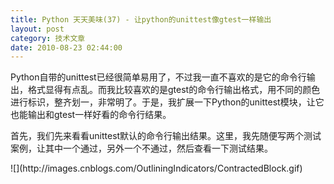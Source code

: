 ```yaml
---
title: Python 天天美味(37) - 让python的unittest像gtest一样输出
layout: post
category: 技术文章
date: 2010-08-23 02:44:00
---
```


Python自带的unittest已经很简单易用了，不过我一直不喜欢的是它的命令行输出，格式显得有点乱。而我比较喜欢的是gtest的命令行输出格式，用不同的颜色进行标识，整齐划一，非常明了。于是，我扩展一下Python的unittest模块，让它也能输出和gtest一样好看的命令行结果。

首先，我们先来看看unittest默认的命令行输出结果。这里，我先随便写两个测试案例，让其中一个通过，另外一个不通过，然后查看一下测试结果。

<div class="cnblogs_code" onclick="cnblogs_code_show('cff78c40-6d56-46dc-ae5c-a0ce21bd7c19')">![](http://images.cnblogs.com/OutliningIndicators/ContractedBlock.gif)
<div id="cnblogs_code_open_cff78c40-6d56-46dc-ae5c-a0ce21bd7c19">
<div><!--

Code highlighting produced by Actipro CodeHighlighter (freeware)

http://www.CodeHighlighter.com/

--><span style="color: #0000ff;">import</span><span style="color: #000000;">&nbsp;unitest

</span><span style="color: #0000ff;">class</span><span style="color: #000000;">&nbsp;FooTest(unittest.TestCase):

&nbsp;&nbsp;&nbsp;&nbsp;</span><span style="color: #0000ff;">def</span><span style="color: #000000;">&nbsp;setUp(self):

&nbsp;&nbsp;&nbsp;&nbsp;&nbsp;&nbsp;&nbsp;&nbsp;self.a&nbsp;</span><span style="color: #000000;">=</span><span style="color: #000000;">&nbsp;</span><span style="color: #000000;">1</span><span style="color: #000000;">

&nbsp;&nbsp;&nbsp;&nbsp;</span><span style="color: #0000ff;">def</span><span style="color: #000000;">&nbsp;testPass(self):

&nbsp;&nbsp;&nbsp;&nbsp;&nbsp;&nbsp;&nbsp;&nbsp;self.a&nbsp;</span><span style="color: #000000;">=</span><span style="color: #000000;">&nbsp;self.a&nbsp;</span><span style="color: #000000;">+</span><span style="color: #000000;">&nbsp;</span><span style="color: #000000;">1</span><span style="color: #000000;">

&nbsp;&nbsp;&nbsp;&nbsp;&nbsp;&nbsp;&nbsp;&nbsp;self.assertEqual(</span><span style="color: #000000;">2</span><span style="color: #000000;">,&nbsp;self.a)

&nbsp;&nbsp;&nbsp;&nbsp;&nbsp;&nbsp;&nbsp;&nbsp;

&nbsp;&nbsp;&nbsp;&nbsp;</span><span style="color: #0000ff;">def</span><span style="color: #000000;">&nbsp;testFail(self):

&nbsp;&nbsp;&nbsp;&nbsp;&nbsp;&nbsp;&nbsp;&nbsp;self.a&nbsp;</span><span style="color: #000000;">=</span><span style="color: #000000;">&nbsp;self.a&nbsp;</span><span style="color: #000000;">+</span><span style="color: #000000;">&nbsp;</span><span style="color: #000000;">1</span><span style="color: #000000;">

&nbsp;&nbsp;&nbsp;&nbsp;&nbsp;&nbsp;&nbsp;&nbsp;self.assertEqual(</span><span style="color: #000000;">3</span><span style="color: #000000;">,&nbsp;self.a)</span></div>
</div>
</div>

main函数，调用unittest自己的TextTestRunner：

<div class="cnblogs_code">
<div><!--

Code highlighting produced by Actipro CodeHighlighter (freeware)

http://www.CodeHighlighter.com/

--><span style="color: #0000ff;">if</span><span style="color: #000000;">&nbsp;</span><span style="color: #800080;">__name__</span><span style="color: #000000;">==</span><span style="color: #800000;">'</span><span style="color: #800000;">__main__</span><span style="color: #800000;">'</span><span style="color: #000000;">:

&nbsp;&nbsp;&nbsp;&nbsp;unittest.main()</span></div>
</div>

输出的结果：

![](http://images.cnblogs.com/cnblogs_com/coderzh/unittestoutput.jpg)

&nbsp;

有点凌乱（当然，可能你并不觉得），好的，接下来开始实现一个自定义的TestRunner，让unittest输出和gtest一样，使用不同的颜色。

&nbsp;

这个过程其实很简单，主要分为两个步骤：

1. 编写自定义的TestRunner类，执行其中的run方法，控制整个测试的过程和输出。参照unitest自己的TextTestRunner方法就好了。只是把输出部分做一些修改。

2. 编写自定义的TestResult类，继承自unittest中的TestResult类。重写其中几个方法，也都是修改输出内容的部分。

&nbsp;

当然，我们还需要在命令行中输出不同的颜色。

如果你不是使用的Windows，可以参照：[http://code.activestate.com/recipes/475116-using-terminfo-for-portable-color-output-cursor-co/](http://code.activestate.com/recipes/475116-using-terminfo-for-portable-color-output-cursor-co/) 

<span>如果你使用的是Windows，其实只要调用一个Windows API就好了。这个API就是</span>**<span>SetConsoleTextAttribute</span>**<span>。见下面的代码：</span>

<div class="cnblogs_code">
<div><!--

Code highlighting produced by Actipro CodeHighlighter (freeware)

http://www.CodeHighlighter.com/

--><span style="color: #008000;">#</span><span style="color: #008000;">#&nbsp;&nbsp;http://code.activestate.com/recipes/496901/&nbsp;(r3)</span><span style="color: #008000;">

#</span><span style="color: #008000;">&nbsp;See&nbsp;http://msdn.microsoft.com/library/default.asp?url=/library/en-us/winprog/winprog/windows_api_reference.asp</span><span style="color: #008000;">

#</span><span style="color: #008000;">&nbsp;for&nbsp;information&nbsp;on&nbsp;Windows&nbsp;APIs.</span><span style="color: #008000;">

</span><span style="color: #000000;">STD_INPUT_HANDLE&nbsp;</span><span style="color: #000000;">=</span><span style="color: #000000;">&nbsp;</span><span style="color: #000000;">-</span><span style="color: #000000;">10</span><span style="color: #000000;">

STD_OUTPUT_HANDLE</span><span style="color: #000000;">=</span><span style="color: #000000;">&nbsp;</span><span style="color: #000000;">-</span><span style="color: #000000;">11</span><span style="color: #000000;">

STD_ERROR_HANDLE&nbsp;</span><span style="color: #000000;">=</span><span style="color: #000000;">&nbsp;</span><span style="color: #000000;">-</span><span style="color: #000000;">12</span><span style="color: #000000;">

FOREGROUND_WHITE&nbsp;</span><span style="color: #000000;">=</span><span style="color: #000000;">&nbsp;</span><span style="color: #000000;">0x0007</span><span style="color: #000000;">

FOREGROUND_BLUE&nbsp;</span><span style="color: #000000;">=</span><span style="color: #000000;">&nbsp;</span><span style="color: #000000;">0x01</span><span style="color: #000000;">&nbsp;</span><span style="color: #008000;">#</span><span style="color: #008000;">&nbsp;text&nbsp;color&nbsp;contains&nbsp;blue.</span><span style="color: #008000;">

</span><span style="color: #000000;">FOREGROUND_GREEN</span><span style="color: #000000;">=</span><span style="color: #000000;">&nbsp;</span><span style="color: #000000;">0x02</span><span style="color: #000000;">&nbsp;</span><span style="color: #008000;">#</span><span style="color: #008000;">&nbsp;text&nbsp;color&nbsp;contains&nbsp;green.</span><span style="color: #008000;">

</span><span style="color: #000000;">FOREGROUND_RED&nbsp;&nbsp;</span><span style="color: #000000;">=</span><span style="color: #000000;">&nbsp;</span><span style="color: #000000;">0x04</span><span style="color: #000000;">&nbsp;</span><span style="color: #008000;">#</span><span style="color: #008000;">&nbsp;text&nbsp;color&nbsp;contains&nbsp;red.</span><span style="color: #008000;">

</span><span style="color: #000000;">FOREGROUND_INTENSITY&nbsp;</span><span style="color: #000000;">=</span><span style="color: #000000;">&nbsp;</span><span style="color: #000000;">0x08</span><span style="color: #000000;">&nbsp;</span><span style="color: #008000;">#</span><span style="color: #008000;">&nbsp;text&nbsp;color&nbsp;is&nbsp;intensified.</span><span style="color: #008000;">

</span><span style="color: #000000;">FOREGROUND_YELLOW&nbsp;</span><span style="color: #000000;">=</span><span style="color: #000000;">&nbsp;FOREGROUND_RED&nbsp;</span><span style="color: #000000;">|</span><span style="color: #000000;">&nbsp;FOREGROUND_GREEN

BACKGROUND_BLUE&nbsp;</span><span style="color: #000000;">=</span><span style="color: #000000;">&nbsp;</span><span style="color: #000000;">0x10</span><span style="color: #000000;">&nbsp;</span><span style="color: #008000;">#</span><span style="color: #008000;">&nbsp;background&nbsp;color&nbsp;contains&nbsp;blue.</span><span style="color: #008000;">

</span><span style="color: #000000;">BACKGROUND_GREEN</span><span style="color: #000000;">=</span><span style="color: #000000;">&nbsp;</span><span style="color: #000000;">0x20</span><span style="color: #000000;">&nbsp;</span><span style="color: #008000;">#</span><span style="color: #008000;">&nbsp;background&nbsp;color&nbsp;contains&nbsp;green.</span><span style="color: #008000;">

</span><span style="color: #000000;">BACKGROUND_RED&nbsp;&nbsp;</span><span style="color: #000000;">=</span><span style="color: #000000;">&nbsp;</span><span style="color: #000000;">0x40</span><span style="color: #000000;">&nbsp;</span><span style="color: #008000;">#</span><span style="color: #008000;">&nbsp;background&nbsp;color&nbsp;contains&nbsp;red.</span><span style="color: #008000;">

</span><span style="color: #000000;">BACKGROUND_INTENSITY&nbsp;</span><span style="color: #000000;">=</span><span style="color: #000000;">&nbsp;</span><span style="color: #000000;">0x80</span><span style="color: #000000;">&nbsp;</span><span style="color: #008000;">#</span><span style="color: #008000;">&nbsp;background&nbsp;color&nbsp;is&nbsp;intensified.</span><span style="color: #008000;">

</span><span style="color: #000000;">

</span><span style="color: #0000ff;">import</span><span style="color: #000000;">&nbsp;ctypes

std_out_handle&nbsp;</span><span style="color: #000000;">=</span><span style="color: #000000;">&nbsp;ctypes.windll.kernel32.GetStdHandle(STD_OUTPUT_HANDLE)

</span><span style="color: #0000ff;">def</span><span style="color: #000000;">&nbsp;set_color(color,&nbsp;handle</span><span style="color: #000000;">=</span><span style="color: #000000;">std_out_handle):

&nbsp;&nbsp;&nbsp;&nbsp;</span><span style="color: #800000;">"""</span><span style="color: #800000;">(color)&nbsp;-&gt;&nbsp;BOOL&nbsp;&nbsp;&nbsp;&nbsp;

&nbsp;&nbsp;&nbsp;&nbsp;Example:&nbsp;set_color(FOREGROUND_GREEN&nbsp;|&nbsp;FOREGROUND_INTENSITY)

&nbsp;&nbsp;&nbsp;&nbsp;</span><span style="color: #800000;">"""</span><span style="color: #000000;">

&nbsp;&nbsp;&nbsp;&nbsp;bool&nbsp;</span><span style="color: #000000;">=</span><span style="color: #000000;">&nbsp;ctypes.windll.kernel32.SetConsoleTextAttribute(handle,&nbsp;color)

&nbsp;&nbsp;&nbsp;&nbsp;</span><span style="color: #0000ff;">return</span><span style="color: #000000;">&nbsp;bool</span></div>
</div>

#### TestRunner类

<div class="cnblogs_code">
<div><!--

Code highlighting produced by Actipro CodeHighlighter (freeware)

http://www.CodeHighlighter.com/

--><span style="color: #0000ff;">class</span><span style="color: #000000;">&nbsp;MyTestRunner:

&nbsp;&nbsp;&nbsp;&nbsp;</span><span style="color: #0000ff;">def</span><span style="color: #000000;">&nbsp;</span><span style="color: #800080;">__init__</span><span style="color: #000000;">(self,&nbsp;stream</span><span style="color: #000000;">=</span><span style="color: #000000;">sys.stderr,&nbsp;descriptions</span><span style="color: #000000;">=</span><span style="color: #000000;">1</span><span style="color: #000000;">,&nbsp;verbosity</span><span style="color: #000000;">=</span><span style="color: #000000;">1</span><span style="color: #000000;">):

&nbsp;&nbsp;&nbsp;&nbsp;&nbsp;&nbsp;&nbsp;&nbsp;self.stream&nbsp;</span><span style="color: #000000;">=</span><span style="color: #000000;">&nbsp;_ColorWritelnDecorator(stream)

&nbsp;&nbsp;&nbsp;&nbsp;&nbsp;&nbsp;&nbsp;&nbsp;self.descriptions&nbsp;</span><span style="color: #000000;">=</span><span style="color: #000000;">&nbsp;descriptions

&nbsp;&nbsp;&nbsp;&nbsp;&nbsp;&nbsp;&nbsp;&nbsp;self.verbosity&nbsp;</span><span style="color: #000000;">=</span><span style="color: #000000;">&nbsp;verbosity

&nbsp;&nbsp;&nbsp;&nbsp;</span><span style="color: #0000ff;">def</span><span style="color: #000000;">&nbsp;run(self,&nbsp;test):

&nbsp;&nbsp;&nbsp;&nbsp;&nbsp;&nbsp;&nbsp;&nbsp;result&nbsp;</span><span style="color: #000000;">=</span><span style="color: #000000;">&nbsp;MyTestResult(self.stream,&nbsp;self.descriptions,&nbsp;self.verbosity)

&nbsp;&nbsp;&nbsp;&nbsp;&nbsp;&nbsp;&nbsp;&nbsp;self.stream.yellow(</span><span style="color: #800000;">'</span><span style="color: #800000;">Note:&nbsp;Your&nbsp;Unit&nbsp;Tests&nbsp;Starts</span><span style="color: #800000;">'</span><span style="color: #000000;">)

&nbsp;&nbsp;&nbsp;&nbsp;&nbsp;&nbsp;&nbsp;&nbsp;self.stream.writeln()

&nbsp;&nbsp;&nbsp;&nbsp;&nbsp;&nbsp;&nbsp;&nbsp;startTime&nbsp;</span><span style="color: #000000;">=</span><span style="color: #000000;">&nbsp;time.time()

&nbsp;&nbsp;&nbsp;&nbsp;&nbsp;&nbsp;&nbsp;&nbsp;test(result)

&nbsp;&nbsp;&nbsp;&nbsp;&nbsp;&nbsp;&nbsp;&nbsp;stopTime&nbsp;</span><span style="color: #000000;">=</span><span style="color: #000000;">&nbsp;time.time()

&nbsp;&nbsp;&nbsp;&nbsp;&nbsp;&nbsp;&nbsp;&nbsp;timeTaken&nbsp;</span><span style="color: #000000;">=</span><span style="color: #000000;">&nbsp;stopTime&nbsp;</span><span style="color: #000000;">-</span><span style="color: #000000;">&nbsp;startTime

&nbsp;&nbsp;&nbsp;&nbsp;&nbsp;&nbsp;&nbsp;&nbsp;self.stream.green(result.separator2)

&nbsp;&nbsp;&nbsp;&nbsp;&nbsp;&nbsp;&nbsp;&nbsp;run&nbsp;</span><span style="color: #000000;">=</span><span style="color: #000000;">&nbsp;result.testsRun

&nbsp;&nbsp;&nbsp;&nbsp;&nbsp;&nbsp;&nbsp;&nbsp;self.stream.writeln(</span><span style="color: #800000;">"</span><span style="color: #800000;">Ran&nbsp;%d&nbsp;test%s&nbsp;in&nbsp;%.3fs</span><span style="color: #800000;">"</span><span style="color: #000000;">&nbsp;</span><span style="color: #000000;">%</span><span style="color: #000000;">

&nbsp;&nbsp;&nbsp;&nbsp;&nbsp;&nbsp;&nbsp;&nbsp;&nbsp;&nbsp;&nbsp;&nbsp;&nbsp;&nbsp;&nbsp;&nbsp;&nbsp;&nbsp;&nbsp;&nbsp;&nbsp;&nbsp;&nbsp;&nbsp;&nbsp;&nbsp;&nbsp;&nbsp;(run,&nbsp;run&nbsp;</span><span style="color: #000000;">!=</span><span style="color: #000000;">&nbsp;</span><span style="color: #000000;">1</span><span style="color: #000000;">&nbsp;</span><span style="color: #0000ff;">and</span><span style="color: #000000;">&nbsp;</span><span style="color: #800000;">"</span><span style="color: #800000;">s</span><span style="color: #800000;">"</span><span style="color: #000000;">&nbsp;</span><span style="color: #0000ff;">or</span><span style="color: #000000;">&nbsp;</span><span style="color: #800000;">""</span><span style="color: #000000;">,&nbsp;timeTaken))

&nbsp;&nbsp;&nbsp;&nbsp;&nbsp;&nbsp;&nbsp;&nbsp;failed,&nbsp;errored&nbsp;</span><span style="color: #000000;">=</span><span style="color: #000000;">&nbsp;map(len,&nbsp;(result.failures,&nbsp;result.errors))

&nbsp;&nbsp;&nbsp;&nbsp;&nbsp;&nbsp;&nbsp;&nbsp;self.stream.green(</span><span style="color: #800000;">"</span><span style="color: #800000;">[&nbsp;&nbsp;PASSED&nbsp;&nbsp;]&nbsp;%d&nbsp;tests</span><span style="color: #800000;">"</span><span style="color: #000000;">&nbsp;</span><span style="color: #000000;">%</span><span style="color: #000000;">&nbsp;(run&nbsp;</span><span style="color: #000000;">-</span><span style="color: #000000;">&nbsp;failed&nbsp;</span><span style="color: #000000;">-</span><span style="color: #000000;">&nbsp;errored))

&nbsp;&nbsp;&nbsp;&nbsp;&nbsp;&nbsp;&nbsp;&nbsp;self.stream.writeln()

&nbsp;&nbsp;&nbsp;&nbsp;&nbsp;&nbsp;&nbsp;&nbsp;</span><span style="color: #0000ff;">if</span><span style="color: #000000;">&nbsp;</span><span style="color: #0000ff;">not</span><span style="color: #000000;">&nbsp;result.wasSuccessful():

&nbsp;&nbsp;&nbsp;&nbsp;&nbsp;&nbsp;&nbsp;&nbsp;&nbsp;&nbsp;&nbsp;&nbsp;errorsummary&nbsp;</span><span style="color: #000000;">=</span><span style="color: #000000;">&nbsp;</span><span style="color: #800000;">""</span><span style="color: #000000;">

&nbsp;&nbsp;&nbsp;&nbsp;&nbsp;&nbsp;&nbsp;&nbsp;&nbsp;&nbsp;&nbsp;&nbsp;</span><span style="color: #0000ff;">if</span><span style="color: #000000;">&nbsp;failed:

&nbsp;&nbsp;&nbsp;&nbsp;&nbsp;&nbsp;&nbsp;&nbsp;&nbsp;&nbsp;&nbsp;&nbsp;&nbsp;&nbsp;&nbsp;&nbsp;self.stream.red(</span><span style="color: #800000;">"</span><span style="color: #800000;">[&nbsp;&nbsp;FAILED&nbsp;&nbsp;]&nbsp;%d&nbsp;tests,&nbsp;listed&nbsp;below:</span><span style="color: #800000;">"</span><span style="color: #000000;">&nbsp;</span><span style="color: #000000;">%</span><span style="color: #000000;">&nbsp;failed)

&nbsp;&nbsp;&nbsp;&nbsp;&nbsp;&nbsp;&nbsp;&nbsp;&nbsp;&nbsp;&nbsp;&nbsp;&nbsp;&nbsp;&nbsp;&nbsp;self.stream.writeln()

&nbsp;&nbsp;&nbsp;&nbsp;&nbsp;&nbsp;&nbsp;&nbsp;&nbsp;&nbsp;&nbsp;&nbsp;&nbsp;&nbsp;&nbsp;&nbsp;</span><span style="color: #0000ff;">for</span><span style="color: #000000;">&nbsp;failedtest,&nbsp;failederorr&nbsp;</span><span style="color: #0000ff;">in</span><span style="color: #000000;">&nbsp;result.failures:

&nbsp;&nbsp;&nbsp;&nbsp;&nbsp;&nbsp;&nbsp;&nbsp;&nbsp;&nbsp;&nbsp;&nbsp;&nbsp;&nbsp;&nbsp;&nbsp;&nbsp;&nbsp;&nbsp;&nbsp;self.stream.red(</span><span style="color: #800000;">"</span><span style="color: #800000;">[&nbsp;&nbsp;FAILED&nbsp;&nbsp;]&nbsp;%s</span><span style="color: #800000;">"</span><span style="color: #000000;">&nbsp;</span><span style="color: #000000;">%</span><span style="color: #000000;">&nbsp;failedtest)

&nbsp;&nbsp;&nbsp;&nbsp;&nbsp;&nbsp;&nbsp;&nbsp;&nbsp;&nbsp;&nbsp;&nbsp;&nbsp;&nbsp;&nbsp;&nbsp;&nbsp;&nbsp;&nbsp;&nbsp;self.stream.writeln()

&nbsp;&nbsp;&nbsp;&nbsp;&nbsp;&nbsp;&nbsp;&nbsp;&nbsp;&nbsp;&nbsp;&nbsp;</span><span style="color: #0000ff;">if</span><span style="color: #000000;">&nbsp;errored:

&nbsp;&nbsp;&nbsp;&nbsp;&nbsp;&nbsp;&nbsp;&nbsp;&nbsp;&nbsp;&nbsp;&nbsp;&nbsp;&nbsp;&nbsp;&nbsp;self.stream.red(</span><span style="color: #800000;">"</span><span style="color: #800000;">[&nbsp;&nbsp;ERRORED&nbsp;]&nbsp;%d&nbsp;tests</span><span style="color: #800000;">"</span><span style="color: #000000;">&nbsp;</span><span style="color: #000000;">%</span><span style="color: #000000;">&nbsp;errored)

&nbsp;&nbsp;&nbsp;&nbsp;&nbsp;&nbsp;&nbsp;&nbsp;&nbsp;&nbsp;&nbsp;&nbsp;&nbsp;&nbsp;&nbsp;&nbsp;</span><span style="color: #0000ff;">for</span><span style="color: #000000;">&nbsp;erroredtest,&nbsp;erorrmsg&nbsp;</span><span style="color: #0000ff;">in</span><span style="color: #000000;">&nbsp;result.errors:

&nbsp;&nbsp;&nbsp;&nbsp;&nbsp;&nbsp;&nbsp;&nbsp;&nbsp;&nbsp;&nbsp;&nbsp;&nbsp;&nbsp;&nbsp;&nbsp;&nbsp;&nbsp;&nbsp;&nbsp;self.stream.red(</span><span style="color: #800000;">"</span><span style="color: #800000;">[&nbsp;&nbsp;ERRORED&nbsp;]&nbsp;%s</span><span style="color: #800000;">"</span><span style="color: #000000;">&nbsp;</span><span style="color: #000000;">%</span><span style="color: #000000;">&nbsp;erroredtest)

&nbsp;&nbsp;&nbsp;&nbsp;&nbsp;&nbsp;&nbsp;&nbsp;&nbsp;&nbsp;&nbsp;&nbsp;&nbsp;&nbsp;&nbsp;&nbsp;&nbsp;&nbsp;&nbsp;&nbsp;self.stream.writeln()

&nbsp;&nbsp;&nbsp;&nbsp;&nbsp;&nbsp;&nbsp;&nbsp;&nbsp;&nbsp;&nbsp;&nbsp;self.stream.writeln()

&nbsp;&nbsp;&nbsp;&nbsp;&nbsp;&nbsp;&nbsp;&nbsp;&nbsp;&nbsp;&nbsp;&nbsp;</span><span style="color: #0000ff;">if</span><span style="color: #000000;">&nbsp;failed:

&nbsp;&nbsp;&nbsp;&nbsp;&nbsp;&nbsp;&nbsp;&nbsp;&nbsp;&nbsp;&nbsp;&nbsp;&nbsp;&nbsp;&nbsp;&nbsp;self.stream.write(</span><span style="color: #800000;">"</span><span style="color: #800000;">%d&nbsp;ERRORED&nbsp;TEST</span><span style="color: #800000;">"</span><span style="color: #000000;">&nbsp;</span><span style="color: #000000;">%</span><span style="color: #000000;">&nbsp;failed)

&nbsp;&nbsp;&nbsp;&nbsp;&nbsp;&nbsp;&nbsp;&nbsp;&nbsp;&nbsp;&nbsp;&nbsp;</span><span style="color: #0000ff;">if</span><span style="color: #000000;">&nbsp;errored:

&nbsp;&nbsp;&nbsp;&nbsp;&nbsp;&nbsp;&nbsp;&nbsp;&nbsp;&nbsp;&nbsp;&nbsp;&nbsp;&nbsp;&nbsp;&nbsp;self.stream.write(</span><span style="color: #800000;">"</span><span style="color: #800000;">%d&nbsp;ERRORED&nbsp;TEST</span><span style="color: #800000;">"</span><span style="color: #000000;">&nbsp;</span><span style="color: #000000;">%</span><span style="color: #000000;">&nbsp;errored)

&nbsp;&nbsp;&nbsp;&nbsp;&nbsp;&nbsp;&nbsp;&nbsp;</span><span style="color: #0000ff;">return</span><span style="color: #000000;">&nbsp;result</span></div>
</div>

#### TestResult类

<div class="cnblogs_code">
<div><!--

Code highlighting produced by Actipro CodeHighlighter (freeware)

http://www.CodeHighlighter.com/

--><span style="color: #0000ff;">class</span><span style="color: #000000;">&nbsp;MyTestResult(unittest.TestResult):

&nbsp;&nbsp;&nbsp;&nbsp;separator1&nbsp;</span><span style="color: #000000;">=</span><span style="color: #000000;">&nbsp;</span><span style="color: #800000;">'</span><span style="color: #800000;">[----------]&nbsp;</span><span style="color: #800000;">'</span><span style="color: #000000;">

&nbsp;&nbsp;&nbsp;&nbsp;separator2&nbsp;</span><span style="color: #000000;">=</span><span style="color: #000000;">&nbsp;</span><span style="color: #800000;">'</span><span style="color: #800000;">[==========]&nbsp;</span><span style="color: #800000;">'</span><span style="color: #000000;">

&nbsp;&nbsp;&nbsp;&nbsp;</span><span style="color: #0000ff;">def</span><span style="color: #000000;">&nbsp;</span><span style="color: #800080;">__init__</span><span style="color: #000000;">(self,&nbsp;stream</span><span style="color: #000000;">=</span><span style="color: #000000;">sys.stderr,&nbsp;descriptions</span><span style="color: #000000;">=</span><span style="color: #000000;">1</span><span style="color: #000000;">,&nbsp;verbosity</span><span style="color: #000000;">=</span><span style="color: #000000;">1</span><span style="color: #000000;">):

&nbsp;&nbsp;&nbsp;&nbsp;&nbsp;&nbsp;&nbsp;&nbsp;unittest.TestResult.</span><span style="color: #800080;">__init__</span><span style="color: #000000;">(self)

&nbsp;&nbsp;&nbsp;&nbsp;&nbsp;&nbsp;&nbsp;&nbsp;self.stream&nbsp;</span><span style="color: #000000;">=</span><span style="color: #000000;">&nbsp;stream

&nbsp;&nbsp;&nbsp;&nbsp;&nbsp;&nbsp;&nbsp;&nbsp;self.showAll&nbsp;</span><span style="color: #000000;">=</span><span style="color: #000000;">&nbsp;verbosity&nbsp;</span><span style="color: #000000;">&gt;</span><span style="color: #000000;">&nbsp;</span><span style="color: #000000;">1</span><span style="color: #000000;">

&nbsp;&nbsp;&nbsp;&nbsp;&nbsp;&nbsp;&nbsp;&nbsp;self.dots&nbsp;</span><span style="color: #000000;">=</span><span style="color: #000000;">&nbsp;verbosity&nbsp;</span><span style="color: #000000;">==</span><span style="color: #000000;">&nbsp;</span><span style="color: #000000;">1</span><span style="color: #000000;">

&nbsp;&nbsp;&nbsp;&nbsp;&nbsp;&nbsp;&nbsp;&nbsp;self.descriptions&nbsp;</span><span style="color: #000000;">=</span><span style="color: #000000;">&nbsp;descriptions

&nbsp;&nbsp;&nbsp;&nbsp;</span><span style="color: #0000ff;">def</span><span style="color: #000000;">&nbsp;getDescription(self,&nbsp;test):

&nbsp;&nbsp;&nbsp;&nbsp;&nbsp;&nbsp;&nbsp;&nbsp;</span><span style="color: #0000ff;">if</span><span style="color: #000000;">&nbsp;self.descriptions:

&nbsp;&nbsp;&nbsp;&nbsp;&nbsp;&nbsp;&nbsp;&nbsp;&nbsp;&nbsp;&nbsp;&nbsp;</span><span style="color: #0000ff;">return</span><span style="color: #000000;">&nbsp;test.shortDescription()&nbsp;</span><span style="color: #0000ff;">or</span><span style="color: #000000;">&nbsp;str(test)

&nbsp;&nbsp;&nbsp;&nbsp;&nbsp;&nbsp;&nbsp;&nbsp;</span><span style="color: #0000ff;">else</span><span style="color: #000000;">:

&nbsp;&nbsp;&nbsp;&nbsp;&nbsp;&nbsp;&nbsp;&nbsp;&nbsp;&nbsp;&nbsp;&nbsp;</span><span style="color: #0000ff;">return</span><span style="color: #000000;">&nbsp;str(test)

&nbsp;&nbsp;&nbsp;&nbsp;</span><span style="color: #0000ff;">def</span><span style="color: #000000;">&nbsp;startTest(self,&nbsp;test):

&nbsp;&nbsp;&nbsp;&nbsp;&nbsp;&nbsp;&nbsp;&nbsp;self.stream.green(</span><span style="color: #800000;">'</span><span style="color: #800000;">[&nbsp;Run&nbsp;&nbsp;&nbsp;&nbsp;&nbsp;&nbsp;]&nbsp;</span><span style="color: #800000;">'</span><span style="color: #000000;">)

&nbsp;&nbsp;&nbsp;&nbsp;&nbsp;&nbsp;&nbsp;&nbsp;self.stream.writeln(self.getDescription(test))

&nbsp;&nbsp;&nbsp;&nbsp;&nbsp;&nbsp;&nbsp;&nbsp;unittest.TestResult.startTest(self,&nbsp;test)

&nbsp;&nbsp;&nbsp;&nbsp;&nbsp;&nbsp;&nbsp;&nbsp;</span><span style="color: #0000ff;">if</span><span style="color: #000000;">&nbsp;self.showAll:

&nbsp;&nbsp;&nbsp;&nbsp;&nbsp;&nbsp;&nbsp;&nbsp;&nbsp;&nbsp;&nbsp;&nbsp;self.stream.write(self.getDescription(test))

&nbsp;&nbsp;&nbsp;&nbsp;&nbsp;&nbsp;&nbsp;&nbsp;&nbsp;&nbsp;&nbsp;&nbsp;self.stream.write(</span><span style="color: #800000;">"</span><span style="color: #800000;">&nbsp;...&nbsp;</span><span style="color: #800000;">"</span><span style="color: #000000;">)

&nbsp;&nbsp;&nbsp;&nbsp;</span><span style="color: #0000ff;">def</span><span style="color: #000000;">&nbsp;addSuccess(self,&nbsp;test):

&nbsp;&nbsp;&nbsp;&nbsp;&nbsp;&nbsp;&nbsp;&nbsp;unittest.TestResult.addSuccess(self,&nbsp;test)

&nbsp;&nbsp;&nbsp;&nbsp;&nbsp;&nbsp;&nbsp;&nbsp;</span><span style="color: #0000ff;">if</span><span style="color: #000000;">&nbsp;self.showAll:

&nbsp;&nbsp;&nbsp;&nbsp;&nbsp;&nbsp;&nbsp;&nbsp;&nbsp;&nbsp;&nbsp;&nbsp;self.stream.writeln(</span><span style="color: #800000;">"</span><span style="color: #800000;">ok</span><span style="color: #800000;">"</span><span style="color: #000000;">)

&nbsp;&nbsp;&nbsp;&nbsp;&nbsp;&nbsp;&nbsp;&nbsp;</span><span style="color: #0000ff;">elif</span><span style="color: #000000;">&nbsp;self.dots:

&nbsp;&nbsp;&nbsp;&nbsp;&nbsp;&nbsp;&nbsp;&nbsp;&nbsp;&nbsp;&nbsp;&nbsp;self.stream.green(</span><span style="color: #800000;">'</span><span style="color: #800000;">[&nbsp;&nbsp;&nbsp;&nbsp;&nbsp;&nbsp;&nbsp;OK&nbsp;]&nbsp;</span><span style="color: #800000;">'</span><span style="color: #000000;">)

&nbsp;&nbsp;&nbsp;&nbsp;&nbsp;&nbsp;&nbsp;&nbsp;&nbsp;&nbsp;&nbsp;&nbsp;self.stream.writeln(self.getDescription(test))

&nbsp;&nbsp;&nbsp;&nbsp;</span><span style="color: #0000ff;">def</span><span style="color: #000000;">&nbsp;addError(self,&nbsp;test,&nbsp;err):

&nbsp;&nbsp;&nbsp;&nbsp;&nbsp;&nbsp;&nbsp;&nbsp;unittest.TestResult.addError(self,&nbsp;test,&nbsp;err)

&nbsp;&nbsp;&nbsp;&nbsp;&nbsp;&nbsp;&nbsp;&nbsp;</span><span style="color: #0000ff;">if</span><span style="color: #000000;">&nbsp;self.showAll:

&nbsp;&nbsp;&nbsp;&nbsp;&nbsp;&nbsp;&nbsp;&nbsp;&nbsp;&nbsp;&nbsp;&nbsp;self.stream.writeln(</span><span style="color: #800000;">"</span><span style="color: #800000;">ERROR</span><span style="color: #800000;">"</span><span style="color: #000000;">)

&nbsp;&nbsp;&nbsp;&nbsp;&nbsp;&nbsp;&nbsp;&nbsp;</span><span style="color: #0000ff;">elif</span><span style="color: #000000;">&nbsp;self.dots:

&nbsp;&nbsp;&nbsp;&nbsp;&nbsp;&nbsp;&nbsp;&nbsp;&nbsp;&nbsp;&nbsp;&nbsp;self.stream.write(</span><span style="color: #800000;">'</span><span style="color: #800000;">E</span><span style="color: #800000;">'</span><span style="color: #000000;">)

&nbsp;&nbsp;&nbsp;&nbsp;</span><span style="color: #0000ff;">def</span><span style="color: #000000;">&nbsp;addFailure(self,&nbsp;test,&nbsp;err):

&nbsp;&nbsp;&nbsp;&nbsp;&nbsp;&nbsp;&nbsp;&nbsp;unittest.TestResult.addFailure(self,&nbsp;test,&nbsp;err)

&nbsp;&nbsp;&nbsp;&nbsp;&nbsp;&nbsp;&nbsp;&nbsp;</span><span style="color: #0000ff;">if</span><span style="color: #000000;">&nbsp;self.showAll:

&nbsp;&nbsp;&nbsp;&nbsp;&nbsp;&nbsp;&nbsp;&nbsp;&nbsp;&nbsp;&nbsp;&nbsp;self.stream.writeln(</span><span style="color: #800000;">"</span><span style="color: #800000;">FAIL</span><span style="color: #800000;">"</span><span style="color: #000000;">)

&nbsp;&nbsp;&nbsp;&nbsp;&nbsp;&nbsp;&nbsp;&nbsp;</span><span style="color: #0000ff;">elif</span><span style="color: #000000;">&nbsp;self.dots:

&nbsp;&nbsp;&nbsp;&nbsp;&nbsp;&nbsp;&nbsp;&nbsp;&nbsp;&nbsp;&nbsp;&nbsp;self.stream.red(</span><span style="color: #800000;">'</span><span style="color: #800000;">[&nbsp;&nbsp;FAILED&nbsp;&nbsp;]&nbsp;</span><span style="color: #800000;">'</span><span style="color: #000000;">)

&nbsp;&nbsp;&nbsp;&nbsp;&nbsp;&nbsp;&nbsp;&nbsp;&nbsp;&nbsp;&nbsp;&nbsp;self.stream.writeln(self.getDescription(test))

&nbsp;&nbsp;&nbsp;&nbsp;&nbsp;&nbsp;&nbsp;&nbsp;&nbsp;&nbsp;&nbsp;&nbsp;self.stream.write(self._exc_info_to_string(err,&nbsp;test))</span></div>
</div>

#### 执行

<div class="cnblogs_code">
<div><!--

Code highlighting produced by Actipro CodeHighlighter (freeware)

http://www.CodeHighlighter.com/

--><span style="color: #0000ff;">if</span><span style="color: #000000;">&nbsp;</span><span style="color: #800080;">__name__</span><span style="color: #000000;">==</span><span style="color: #800000;">'</span><span style="color: #800000;">__main__</span><span style="color: #800000;">'</span><span style="color: #000000;">:

&nbsp;&nbsp;&nbsp;&nbsp;unittest.main(testRunner</span><span style="color: #000000;">=</span><span style="color: #000000;">MyTestRunner())</span></div>
</div>

&nbsp;

#### 效果

![](http://images.cnblogs.com/cnblogs_com/coderzh/myunittestoutput.jpg)

&nbsp;

(哈哈，简直一山寨版gtest的输出啊！~)

&nbsp;

代码下载： [http://coderzh.googlecode.com/svn/trunk/CodeSnippet/myunittest.py](http://coderzh.googlecode.com/svn/trunk/CodeSnippet/myunittest.py)
  
[Python 天天美味(32) - python数据结构与算法之堆排序](http://www.cnblogs.com/coderzh/archive/2008/09/22/1296195.html)&nbsp;
  
[Python 天天美味(33) - 五分钟理解元类（Metaclasses）[转]](http://www.cnblogs.com/coderzh/archive/2008/12/07/1349735.html)
  
[Python 天天美味(34) - Decorators详解](http://www.cnblogs.com/coderzh/archive/2010/04/27/python-cookbook33-Decorators.html)
  
[Python 天天美味(35) - 细品lambda](http://www.cnblogs.com/coderzh/archive/2010/04/30/python-cookbook-lambda.html) 
  
[Python 天天美味(36) - 用Python实现Spy++](http://www.cnblogs.com/coderzh/archive/2010/05/02/python-cookbook-pyspy.html)&nbsp;

